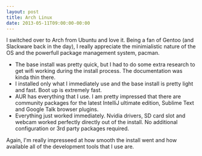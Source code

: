 ```yaml
---
layout: post
title: Arch Linux
date: 2013-05-11T09:00:00-00:00
---
```


I switched over to Arch from Ubuntu and love it. Being a fan of Gentoo (and Slackware back in the day), I really appreciate the minimialistic nature of the OS and the powerfull package management system, pacman.

* The base install was pretty quick, but I had to do some extra research to get wifi working during the install process. The documentation was kinda thin there.
* I installed only what I immediately use and the base install is pretty light and fast. Boot up is extremely fast.
* AUR has everything that I use. I am pretty impressed that there are community packages for the latest IntelliJ ultimate edition, Sublime Text and Google Talk browser plugins.
* Everything just worked immediately. Nvidia drivers, SD card slot and webcam worked perfectly directly out of the install. No additional configuration or 3rd party packages required.

Again, I'm really impresseed at how smooth the install went and how available all of the development tools that I use are.
